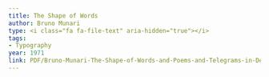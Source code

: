 ```yaml
---
title: The Shape of Words
author: Bruno Munari
type: <i class="fa fa-file-text" aria-hidden="true"></i>
tags:
- Typography
year: 1971
link: PDF/Bruno-Munari-The-Shape-of-Words-and-Poems-and-Telegrams-in-Design-as-Art-1971.pdf
---
```

